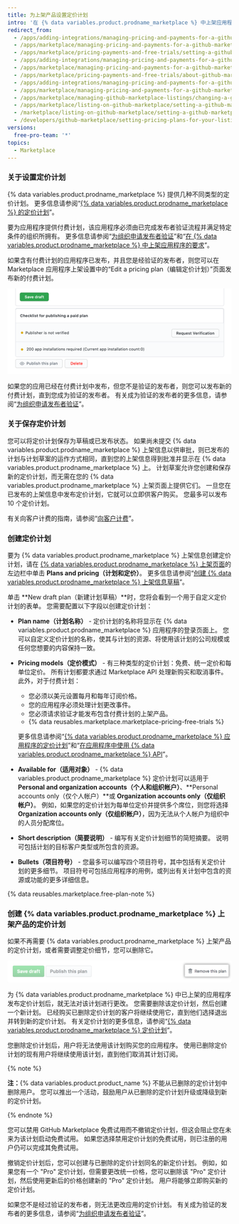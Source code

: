 ```yaml
---
title: 为上架产品设置定价计划
intro: '在 {% data variables.product.prodname_marketplace %} 中上架应用程序时，您可以选择免费提供或有偿出售您的应用程序。 如果打算出售应用程序，您可以为不同的功能等级创建不同的定价计划。'
redirect_from:
  - /apps/adding-integrations/managing-pricing-and-payments-for-a-github-marketplace-listing/setting-a-github-marketplace-listing-s-pricing-plan/
  - /apps/marketplace/managing-pricing-and-payments-for-a-github-marketplace-listing/setting-a-github-marketplace-listing-s-pricing-plan/
  - /apps/marketplace/pricing-payments-and-free-trials/setting-a-github-marketplace-listing-s-pricing-plan/
  - /apps/adding-integrations/managing-pricing-and-payments-for-a-github-marketplace-listing/about-github-marketplace-pricing-plans/
  - /apps/marketplace/managing-pricing-and-payments-for-a-github-marketplace-listing/about-github-marketplace-pricing-plans/
  - /apps/marketplace/pricing-payments-and-free-trials/about-github-marketplace-pricing-plans/
  - /apps/adding-integrations/managing-pricing-and-payments-for-a-github-marketplace-listing/changing-a-github-marketplace-listing-s-pricing-plan/
  - /apps/marketplace/managing-pricing-and-payments-for-a-github-marketplace-listing/changing-a-github-marketplace-listing-s-pricing-plan/
  - /apps/marketplace/managing-github-marketplace-listings/changing-a-github-marketplace-listing-s-pricing-plan/
  - /apps/marketplace/listing-on-github-marketplace/setting-a-github-marketplace-listing-s-pricing-plan/
  - /marketplace/listing-on-github-marketplace/setting-a-github-marketplace-listing-s-pricing-plan
  - /developers/github-marketplace/setting-pricing-plans-for-your-listing
versions:
  free-pro-team: '*'
topics:
  - Marketplace
---
```


### 关于设置定价计划

{% data variables.product.prodname_marketplace %} 提供几种不同类型的定价计划。 更多信息请参阅“[{% data variables.product.prodname_marketplace %} 的定价计划](/developers/github-marketplace/pricing-plans-for-github-marketplace-apps)”。

要为应用程序提供付费计划，该应用程序必须由已完成发布者验证流程并满足特定条件的组织所拥有。 更多信息请参阅“[为组织申请发布者验证](/developers/github-marketplace/applying-for-publisher-verification-for-your-organization)”和“[在 {% data variables.product.prodname_marketplace %} 中上架应用程序的要求](/marketplace/getting-started/requirements-for-listing-an-app-on-github-marketplace/)”。

如果含有付费计划的应用程序已发布，并且您是经验证的发布者，则您可以在 Marketplace 应用程序上架设置中的“Edit a pricing plan（编辑定价计划）”页面发布新的付费计划。

![发布此计划按钮](/assets/images/marketplace/publish-this-plan-button.png)

如果您的应用已经在付费计划中发布，但您不是验证的发布者，则您可以发布新的付费计划，直到您成为验证的发布者。 有关成为验证的发布者的更多信息，请参阅“[为组织申请发布者验证](/developers/github-marketplace/applying-for-publisher-verification-for-your-organization)”。

### 关于保存定价计划

您可以将定价计划保存为草稿或已发布状态。 如果尚未提交 {% data variables.product.prodname_marketplace %} 上架信息以供审批，则已发布的计划与计划草案的运作方式相同，直到您的上架信息得到批准并显示在 {% data variables.product.prodname_marketplace %} 上。 计划草案允许您创建和保存新的定价计划，而无需在您的 {% data variables.product.prodname_marketplace %} 上架页面上提供它们。 一旦您在已发布的上架信息中发布定价计划，它就可以立即供客户购买。 您最多可以发布 10 个定价计划。

有关向客户计费的指南，请参阅“[向客户计费](/developers/github-marketplace/billing-customers)”。

### 创建定价计划

要为 {% data variables.product.prodname_marketplace %} 上架信息创建定价计划，请在 [{% data variables.product.prodname_marketplace %} 上架页面](https://github.com/marketplace/manage)的左边栏中单击 **Plans and pricing（计划和定价）**。 更多信息请参阅“[创建 {% data variables.product.prodname_marketplace %} 上架信息草稿](/marketplace/listing-on-github-marketplace/creating-a-draft-github-marketplace-listing/)”。

单击 **New draft plan（新建计划草稿）**时，您将会看到一个用于自定义定价计划的表单。 您需要配置以下字段以创建定价计划：

- **Plan name（计划名称）** - 定价计划的名称将显示在 {% data variables.product.prodname_marketplace %} 应用程序的登录页面上。 您可以自定义定价计划的名称，使其与计划的资源、将使用该计划的公司规模或任何您想要的内容保持一致。

- **Pricing models（定价模式）** - 有三种类型的定价计划：免费、统一定价和每单位定价。 所有计划都要求通过 Marketplace API 处理新购买和取消事件。 此外，对于付费计划：

  - 您必须以美元设置每月和每年订阅价格。
  - 您的应用程序必须处理计划更改事件。
  - 您必须请求验证才能发布包含付费计划的上架产品。
  - {% data reusables.marketplace.marketplace-pricing-free-trials %}

  更多信息请参阅“[{% data variables.product.prodname_marketplace %} 应用程序的定价计划](/developers/github-marketplace/pricing-plans-for-github-marketplace-apps)”和“[在应用程序中使用 {% data variables.product.prodname_marketplace %} API](/developers/github-marketplace/using-the-github-marketplace-api-in-your-app)”。

- **Available for（适用对象）** - {% data variables.product.prodname_marketplace %} 定价计划可以适用于 **Personal and organization accounts（个人和组织帐户）**、**Personal accounts only（仅个人帐户）**或 **Organization accounts only（仅组织帐户）**。 例如，如果您的定价计划为每单位定价并提供多个席位，则您将选择 **Organization accounts only（仅组织帐户）**，因为无法从个人帐户为组织中的人员分配席位。

- **Short description（简要说明）** - 编写有关定价计划细节的简短摘要。 说明可包括计划的目标客户类型或所包含的资源。

- **Bullets（项目符号）** - 您最多可以编写四个项目符号，其中包括有关定价计划的更多细节。 项目符号可包括应用程序的用例，或列出有关计划中包含的资源或功能的更多详细信息。

{% data reusables.marketplace.free-plan-note %}

### 创建 {% data variables.product.prodname_marketplace %} 上架产品的定价计划

如果不再需要 {% data variables.product.prodname_marketplace %} 上架产品的定价计划，或者需要调整定价细节，您可以删除它。

![删除定价计划的按钮](/assets/images/marketplace/marketplace_remove_this_plan.png)

为 {% data variables.product.prodname_marketplace %} 中已上架的应用程序发布定价计划后，就无法对该计划进行更改。 您需要删除该定价计划，然后创建一个新计划。 已经购买已删除定价计划的客户将继续使用它，直到他们选择退出并转到新的定价计划。 有关定价计划的更多信息，请参阅“[{% data variables.product.prodname_marketplace %} 定价计划](/marketplace/selling-your-app/github-marketplace-pricing-plans/)”。

您删除定价计划后，用户将无法使用该计划购买您的应用程序。 使用已删除定价计划的现有用户将继续使用该计划，直到他们取消其计划订阅。

{% note %}

**注：**{% data variables.product.product_name %} 不能从已删除的定价计划中删除用户。 您可以推出一个活动，鼓励用户从已删除的定价计划升级或降级到新的定价计划。

{% endnote %}

您可以禁用 GitHub Marketplace 免费试用而不撤销定价计划，但这会阻止您在未来为该计划启动免费试用。 如果您选择禁用定价计划的免费试用，则已注册的用户仍可以完成其免费试用。

撤销定价计划后，您可以创建与已删除的定价计划同名的新定价计划。 例如，如果您有一个 "Pro" 定价计划，但需要更改统一价格，您可以删除该 "Pro" 定价计划，然后使用更新后的价格创建新的 "Pro" 定价计划。 用户将能够立即购买新的定价计划。

如果您不是经过验证的发布者，则无法更改应用的定价计划。 有关成为验证的发布者的更多信息，请参阅“[为组织申请发布者验证](/developers/github-marketplace/applying-for-publisher-verification-for-your-organization)”。
